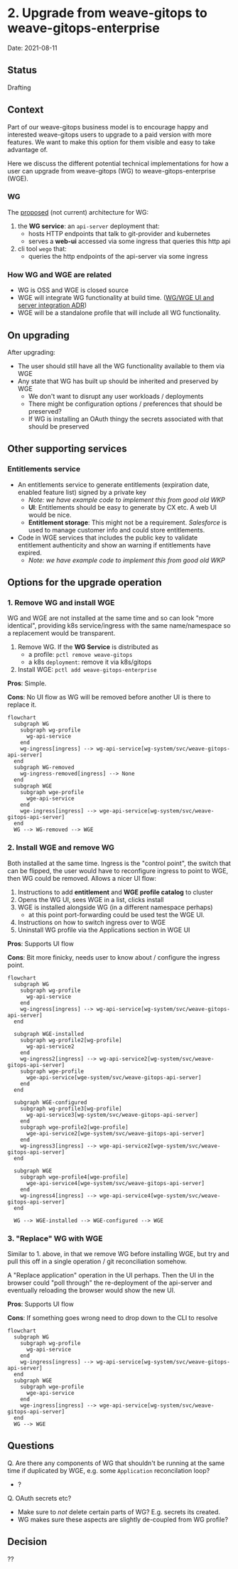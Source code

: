 # 2. Upgrade from weave-gitops to weave-gitops-enterprise

Date: 2021-08-11

## Status

Drafting

## Context

Part of our weave-gitops business model is to encourage happy and interested weave-gitops users to upgrade to a paid version with more features. We want to make this option for them visible and easy to take advantage of.

Here we discuss the different potential technical implementations for how a user can upgrade from weave-gitops (WG) to weave-gitops-enterprise (WGE).

### WG

The [proposed](https://github.com/weaveworks/weave-gitops/pull/590) (not current) architecture for WG:

1. the **WG service**: an `api-server` deployment that:
   - hosts HTTP endpoints that talk to git-provider and kubernetes
   - serves a **web-ui** accessed via some ingress that queries this http api
2. cli tool `wego` that:
   - queries the http endpoints of the api-server via some ingress

### How WG and WGE are related

- WG is OSS and WGE is closed source
- WGE will integrate WG functionality at build time. ([WG/WGE UI and server integration ADR](https://github.com/weaveworks/weave-gitops/pull/600))
- WGE will be a standalone profile that will include all WG functionality.

## On upgrading

After upgrading:

- The user should still have all the WG functionality available to them via WGE
- Any state that WG has built up should be inherited and preserved by WGE
  - We don't want to disrupt any user workloads / deployments
  - There might be configuration options / preferences that should be preserved?
  - If WG is installing an OAuth thingy the secrets associated with that should be preserved

## Other supporting services

### Entitlements service

- An entitlements service to generate entitlements (expiration date, enabled feature list) signed by a private key
  - _Note: we have example code to implement this from good old WKP_
  - **UI**: Entitlements should be easy to generate by CX etc. A web UI would be nice.
  - **Entitlement storage**: This might not be a requirement. _Salesforce_ is used to manage customer info and could store entitlements.
- Code in WGE services that includes the public key to validate entitlement authenticity and show an warning if entitlements have expired.
  - _Note: we have example code to implement this from good old WKP_

## Options for the upgrade operation

### 1. Remove WG and install WGE

WG and WGE are not installed at the same time and so can look "more identical", providing k8s service/ingress with the same name/namespace so a replacement would be transparent.

1. Remove WG. If the **WG Service** is distributed as
   - a profile: `pctl remove weave-gitops`
   - a k8s `deployment`: remove it via k8s/gitops
2. Install WGE: `pctl add weave-gitops-enterprise`

**Pros**: Simple.

**Cons**: No UI flow as WG will be removed before another UI is there to replace it.

```mermaid
flowchart
  subgraph WG
    subgraph wg-profile
      wg-api-service
    end
    wg-ingress[ingress] --> wg-api-service[wg-system/svc/weave-gitops-api-server]
  end
  subgraph WG-removed
    wg-ingress-removed[ingress] --> None
  end
  subgraph WGE
    subgraph wge-profile
      wge-api-service
    end
    wge-ingress[ingress] --> wge-api-service[wg-system/svc/weave-gitops-api-server]
  end
  WG --> WG-removed --> WGE
```

### 2. Install WGE and remove WG

Both installed at the same time. Ingress is the "control point", the switch that can be flipped, the user would have to reconfigure ingress to point to WGE, then WG could be removed. Allows a nicer UI flow:

1. Instructions to add **entitlement** and **WGE profile catalog** to cluster
2. Opens the WG UI, sees WGE in a list, clicks install
3. WGE is installed alongside WG (in a different namespace perhaps)
   - at this point port-forwarding could be used test the WGE UI.
4. Instructions on how to switch ingress over to WGE
5. Uninstall WG profile via the Applications section in WGE UI

**Pros**: Supports UI flow

**Cons**: Bit more finicky, needs user to know about / configure the ingress point.

```mermaid
flowchart
  subgraph WG
    subgraph wg-profile
      wg-api-service
    end
    wg-ingress[ingress] --> wg-api-service[wg-system/svc/weave-gitops-api-server]
  end

  subgraph WGE-installed
    subgraph wg-profile2[wg-profile]
      wg-api-service2
    end
    wg-ingress2[ingress] --> wg-api-service2[wg-system/svc/weave-gitops-api-server]
    subgraph wge-profile
      wge-api-service[wge-system/svc/weave-gitops-api-server]
    end
  end

  subgraph WGE-configured
    subgraph wg-profile3[wg-profile]
      wg-api-service3[wg-system/svc/weave-gitops-api-server]
    end
    subgraph wge-profile2[wge-profile]
      wge-api-service2[wge-system/svc/weave-gitops-api-server]
    end
    wg-ingress3[ingress] --> wge-api-service2[wge-system/svc/weave-gitops-api-server]
  end

  subgraph WGE
    subgraph wge-profile4[wge-profile]
      wge-api-service4[wge-system/svc/weave-gitops-api-server]
    end
    wg-ingress4[ingress] --> wge-api-service4[wge-system/svc/weave-gitops-api-server]
  end

  WG --> WGE-installed --> WGE-configured --> WGE
```

### 3. "Replace" WG with WGE

Similar to 1. above, in that we remove WG before installing WGE, but try and pull this off in a single operation / git reconciliation somehow.

A "Replace application" operation in the UI perhaps. Then the UI in the browser could "poll through" the re-deployment of the api-server and eventually reloading the browser would show the new UI.

**Pros**: Supports UI flow

**Cons**: If something goes wrong need to drop down to the CLI to resolve

```mermaid
flowchart
  subgraph WG
    subgraph wg-profile
      wg-api-service
    end
    wg-ingress[ingress] --> wg-api-service[wg-system/svc/weave-gitops-api-server]
  end
  subgraph WGE
    subgraph wge-profile
      wge-api-service
    end
    wge-ingress[ingress] --> wge-api-service[wg-system/svc/weave-gitops-api-server]
  end
  WG --> WGE
```

## Questions

Q. Are there any components of WG that shouldn't be running at the same time if duplicated by WGE, e.g. some `Application` reconcilation loop?

- ?

Q. OAuth secrets etc?

- Make sure to _not_ delete certain parts of WG? E.g. secrets its created.
- WG makes sure these aspects are slightly de-coupled from WG profile?

## Decision

??
